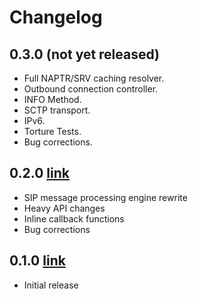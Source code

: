 Changelog
========

0.3.0 (not yet released)
------------------------
 
* Full NAPTR/SRV caching resolver.
* Outbound connection controller.
* INFO Method.
* SCTP transport.
* IPv6.
* Torture Tests.
* Bug corrections.


0.2.0 [link](https://github.com/kalta/nksip/releases/tag/v0.2.0)
-----

* SIP message processing engine rewrite
* Heavy API changes
* Inline callback functions
* Bug corrections


0.1.0 [link](https://github.com/kalta/nksip/releases/tag/v0.1.0)
-----

* Initial release


